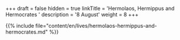 +++
draft = false
hidden = true
linkTitle = 'Hermolaos, Hermippus and Hermocrates '
description = '8 August'
weight = 8
+++

{{% include file="content/en/lives/hermolaos-hermippus-and-hermocrates.md" %}}
